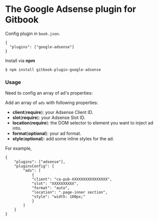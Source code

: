 The Google Adsense plugin for Gitbook
==============

Config plugin in `book.json`.
```
{
  "plugins": ["google-adsense"]
}
```

Install via **npm**

```
$ npm install gitbook-plugin-google-adsense
```

### Usage

Need to config an array of ad's properties:

Add an array of `ads` with following properties:

* **client**(**require**): your Adsense Client ID.
* **slot**(**require**): your Adsense Slot ID.
* **location**(**require**): the DOM selector to element you want to inject ad into.
* **format**(**optional**): your ad format.
* **style**(**optional**): add some inline styles for the ad.

For example,

```
{
    "plugins": ["adsense"],
    "pluginsConfig": {
        "ads": [
            {
            "client": "ca-pub-XXXXXXXXXXXXXXXX",
            "slot": "XXXXXXXXXX",
            "format": "auto",
            "location": ".page-inner section",
            "style": "width: 100px;"
            }
        ]
    }
}
```
